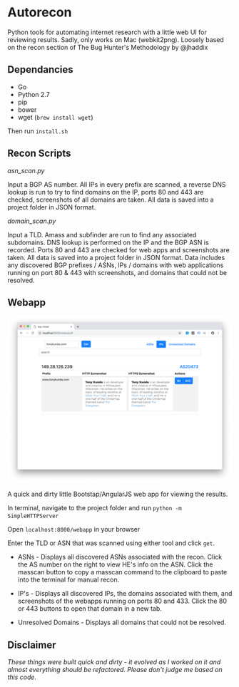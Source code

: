 # Autorecon

Python tools for automating internet research with a little web UI for reviewing results. Sadly, only works on Mac (webkit2png). Loosely based on the recon section of The Bug Hunter's Methodology by @jhaddix

## Dependancies

* Go
* Python 2.7
* pip
* bower
* wget (`brew install wget`)

Then run `install.sh`

## Recon Scripts

*asn_scan.py*

Input a BGP AS number. All IPs in every prefix are scanned, a reverse DNS lookup is run to try to find domains on the IP, ports 80 and 443 are checked, screenshots of all domains are taken. All data is saved into a project folder in JSON format.


*domain_scan.py*

Input a TLD. Amass and subfinder are run to find any associated subdomains. DNS lookup is performed on the IP and the BGP ASN is recorded. Ports 80 and 443 are checked for web apps and screenshots are taken. All data is saved into a project folder in JSON format. Data includes any discovered BGP prefixes / ASNs, IPs / domains with web applications running on port 80 & 443 with screenshots, and domains that could not be resolved.

## Webapp

![Webapp Screenshot](https://raw.githubusercontent.com/tonykunda/autorecon/master/readme.png)

A quick and dirty little Bootstap/AngularJS web app for viewing the results.

In terminal, navigate to the project folder and run `python -m SimpleHTTPServer`

Open `localhost:8000/webapp` in your browser

Enter the TLD or ASN that was scanned using either tool and click `get`.

* ASNs - Displays all discovered ASNs associated with the recon. Click the AS number on the right to view HE's info on the ASN. Click the masscan button to copy a masscan command to the clipboard to paste into the terminal for manual recon.

* IP's - Displays all discovered IPs, the domains associated with them, and screenshots of the webapps running on ports 80 and 433. Click the 80 or 443 buttons to open that domain in a new tab.

* Unresolved Domains - Displays all domains that could not be resolved.

## Disclaimer

*These things were built quick and dirty - it evolved as I worked on it and almost everything should be refactored. Please don't judge me based on this code.*
